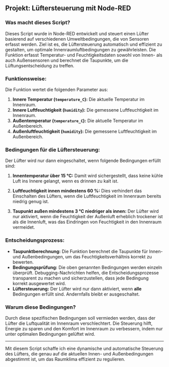 ## Projekt: Lüftersteuerung mit Node-RED

### Was macht dieses Script?

Dieses Script wurde in Node-RED entwickelt und steuert einen Lüfter basierend auf verschiedenen Umweltbedingungen, die von Sensoren erfasst werden. Ziel ist es, die Lüftersteuerung automatisch und effizient zu gestalten, um optimale Innenraumluftbedingungen zu gewährleisten. Die Funktion erfasst Temperatur- und Feuchtigkeitsdaten sowohl von Innen- als auch Außensensoren und berechnet die Taupunkte, um die Lüftungsentscheidung zu treffen.

### Funktionsweise:

Die Funktion wertet die folgenden Parameter aus:

1. **Innere Temperatur (`temperature_C`):** Die aktuelle Temperatur im Innenraum.
2. **Innere Luftfeuchtigkeit (`humidity`):** Die gemessene Luftfeuchtigkeit im Innenraum.
3. **Außentemperatur (`temperature_C`):** Die aktuelle Temperatur im Außenbereich.
4. **Außenluftfeuchtigkeit (`humidity`):** Die gemessene Luftfeuchtigkeit im Außenbereich.

### Bedingungen für die Lüftersteuerung:

Der Lüfter wird nur dann eingeschaltet, wenn folgende Bedingungen erfüllt sind:

1. **Innentemperatur über 15 °C:** Damit wird sichergestellt, dass keine kühle Luft ins Innere gelangt, wenn es drinnen zu kalt ist.
   
2. **Luftfeuchtigkeit innen mindestens 60 %:** Dies verhindert das Einschalten des Lüfters, wenn die Luftfeuchtigkeit im Innenraum bereits niedrig genug ist.

3. **Taupunkt außen mindestens 3 °C niedriger als innen:** Der Lüfter wird nur aktiviert, wenn die Feuchtigkeit der Außenluft erheblich trockener ist als die Innenluft, was das Eindringen von Feuchtigkeit in den Innenraum vermeidet.

### Entscheidungsprozess:

- **Taupunktberechnung:** Die Funktion berechnet die Taupunkte für Innen- und Außenbedingungen, um das Feuchtigkeitsverhältnis korrekt zu bewerten.
- **Bedingungsprüfung:** Die oben genannten Bedingungen werden einzeln überprüft. Debugging-Nachrichten helfen, die Entscheidungsprozesse transparent zu machen und sicherzustellen, dass jede Bedingung korrekt ausgewertet wird.
- **Lüftersteuerung:** Der Lüfter wird nur dann aktiviert, wenn **alle** Bedingungen erfüllt sind. Andernfalls bleibt er ausgeschaltet.

### Warum diese Bedingungen?

Durch diese spezifischen Bedingungen soll vermieden werden, dass der Lüfter die Luftqualität im Innenraum verschlechtert. Die Steuerung hilft, Energie zu sparen und den Komfort im Innenraum zu verbessern, indem nur unter optimalen Bedingungen gelüftet wird.

---

Mit diesem Script schaffe ich eine dynamische und automatische Steuerung des Lüfters, die genau auf die aktuellen Innen- und Außenbedingungen abgestimmt ist, um das Raumklima effizient zu regulieren.
